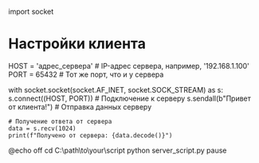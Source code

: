 import socket

# Настройки клиента
HOST = 'адрес_сервера'  # IP-адрес сервера, например, '192.168.1.100'
PORT = 65432            # Тот же порт, что и у сервера

with socket.socket(socket.AF_INET, socket.SOCK_STREAM) as s:
    s.connect((HOST, PORT))  # Подключение к серверу
    s.sendall(b"Привет от клиента!")  # Отправка данных серверу
    
    # Получение ответа от сервера
    data = s.recv(1024)
    print(f"Получено от сервера: {data.decode()}")


@echo off
cd C:\path\to\your\script
python server_script.py
pause
